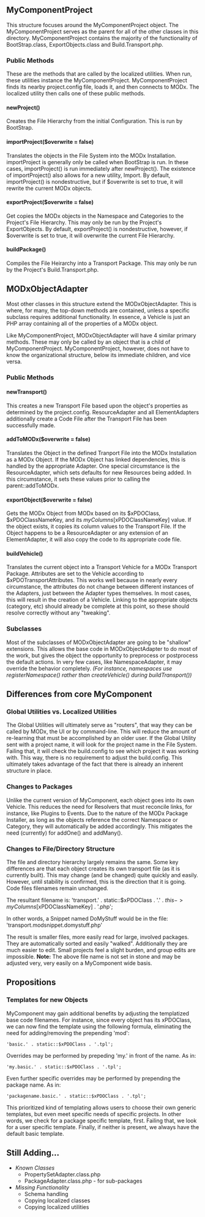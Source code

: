 ## MyComponentProject

This structure focuses around the MyComponentProject object. The MyComponentProject serves as the parent for all of the other classes in this directory. MyComponentProject contains the majority of the functionality of BootStrap.class, ExportObjects.class and Build.Transport.php.

### Public Methods
These are the methods that are called by the localized utilities. When run, these utilities instance the MyComponentProject. MyComponentProject finds its nearby project.config file, loads it, and then connects to MODx. The localized utility then calls one of these public methods. 

#### newProject()
Creates the File Hierarchy from the initial Configuration. This is run by BootStrap.

#### importProject($overwrite = false)
Translates the objects in the File System into the MODx Installation. importProject is generally only be called when BootStrap is run. In these cases, importProject() is run immediately after newProject(). The existence of importProject() also allows for a new utility, Import. By default, importProject() is nondestructive, but if $overwrite is set to true, it will rewrite the current MODx objects.

#### exportProject($overwrite = false)
Get copies the MODx objects in the Namespace and Categories to the Project's File Hierarchy. This may only be run by the Project's ExportObjects. By default, exportProject() is nondestructive, however, if $overwrite is set to true, it will overwrite the current File Hierarchy.

#### buildPackage() 
Compiles the File Heirarchy into a Transport Package. This may only be run by the Project's Build.Transport.php. 

## MODxObjectAdapter

Most other classes in this structure extend the MODxObjectAdapter. This is where, for many, the top-down methods are contained, unless a specific subclass requires additional functionality. In essence, a Vehicle is just an PHP array containing all of the properties of a MODx object.

Like MyComponentProject, MODxObjectAdapter will have 4 similar primary methods. These may only be called by an object that is a child of MyComponentProject. MyComponentProject, however, does not have to know the organizational structure, below its immediate children, and vice versa. 

### Public Methods

#### newTransport()
This creates a new Transport File based upon the object's properties as determined by the project.config. ResourceAdapter and all ElementAdapters additionally create a Code File after the Transport File has been successfully made.

#### addToMODx($overwrite = false)
Translates the Object in the defined Tranport File into the MODx Installation as a MODx Object. If the MODx Object has linked dependencies, this is handled by the appropriate Adapter. One special circumstance is the ResourceAdapter, which sets defaults for new Resources being added. In this circumstance, it sets these values prior to calling the parent::addToMODx.

#### exportObject($overwrite = false)
Gets the MODx Object from MODx based on its $xPDOClass, $xPDOClassNameKey, and its $myColumns[$xPDOClassNameKey] value. If the object exists, it copies its column values to the Transport File. If the Object happens to be a ResourceAdapter or any extension of an ElementAdapter, it will also copy the code to its appropriate code file.

#### buildVehicle() 
Translates the current object into a Transport Vehicle for a MODx Transport Package. Attributes are set to the Vehicle according to $xPDOTransportAttributes. This works well because in nearly every circumstance, the attributes do not change between different instances of the Adapters, just between the Adapter types themselves. In most cases, this will result in the creation of a Vehicle. Linking to the appropriate objects (category, etc) should already be complete at this point, so these should resolve correctly without any "tweaking".

### Subclasses
Most of the subclasses of MODxObjectAdapter are going to be "shallow" extensions. This allows the base code in MODxObjectAdapter to do most of the work, but gives the object the opportunity to preprocess or postprocess the default actions. In very few cases, like NamespaceAdapter, it may override the behavior completely. *(For instance, namespaces use registerNamespace() rather than createVehicle() during buildTransport())*

## Differences from core MyComponent

### Global Utilities vs. Localized Utilities
The Global Utilities will ultimately serve as "routers", that way they can be called by MODx, the UI or by command-line. This will reduce the amount of re-learning that must be accomplished by an older user. If the Global Utility sent with a project name, it will look for the project name in the File System. Failing that, it will check the build.config to see which project it was working with. This way, there is no requirement to adjust the build.config. This ultimately takes advantage of the fact that there is already an inherent structure in place.

### Changes to Packages
Unlike the current version of MyComponent, each object goes into its own Vehicle. This reduces the need for Resolvers that must reconcile links, for instance, like Plugins to Events. Due to the nature of the MODx Package Installer, as long as the objects reference the correct Namespace or Category, they will automatically be added accordingly. This mitigates the need (currently) for addOne() and addMany().

### Changes to File/Directory Structure
The file and directory hierarchy largely remains the same. Some key differences are that each object creates its own transport file (as it is currently built). This may change (and be changed) quite quickly and easily. However, until stability is confirmed, this is the direction that it is going. Code files filenames remain unchanged.

The resultant filename is:
    'transport.' . static::$xPDOClass . '.' . $this->myColumns[$xPDOClassNameKey] . '.php';
    
In other words, a Snippet named DoMyStuff would be in the file:
    'transport.modsnippet.domystuff.php'

The result is smaller files, more easily read for large, involved packages. They are automatically sorted and easily "walked". Additionally they are much easier to edit. Small projects feel a slight burden, and group edits are impossible. **Note:** The above file name is not set in stone and may be adjusted very, very easily on a MyComponent wide basis.

## Propositions

### Templates for new Objects

MyComponent may gain additional benefits by adjusting the templatized base code filenames. For instance, since every object has its xPDOClass, we can now find the template using the following formula, eliminating the need for adding/removing the prepending 'mod':

    'basic.' . static::$xPDOClass . '.tpl';
    
Overrides may be performed by prepeding 'my.' in front of the name. As in:

    'my.basic.' . static::$xPDOClass . '.tpl';
    
Even further specific overrides may be performed by prepending the package name. As in:

    'packagename.basic.' . static::$xPDOClass . '.tpl';

This prioritized kind of templating allows users to choose their own generic templates, but even meet specific needs of specific projects. In other words, we check for a package specific template, first. Failing that, we look for a user specific template. Finally, if neither is present, we always have the default basic template.

## Still Adding...

* *Known Classes*
  * PropertySetAdapter.class.php
  * PackageAdapter.class.php - for sub-packages
* *Missing Functionality*
  * Schema handling
  * Copying localized classes
  * Copying localized utilities